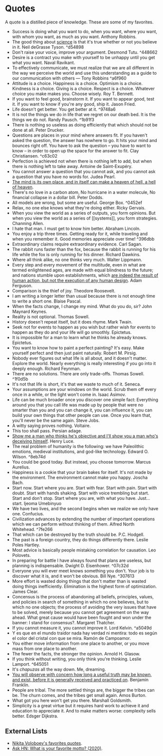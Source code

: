 # Quotes

A quote is a distilled piece of knowledge. These are some of my favorites.

- Success is doing what you want to do, when you want, where you want, with whom you want, as much as you want. Anthony Robbins.
- The good thing about [science](https://youtu.be/3MRHcYtZjFY) is that it's true whether or not you believe in it. Neil deGrasse Tyson. ^d54898
- Don't raise your voice, improve your argument. Desmond Tutu. ^448662
- Desire is a contract you make with yourself to be unhappy until you get what you want. Naval Ravikant.
- To effectively communicate, we must realize that we are all different in the way we perceive the world and use this understanding as a guide to our communication with others — Tony Robbins ^a6f960
- Attitude is a choice. Happiness is a choice. Optimism is a choice. Kindness is a choice. Giving is a choice. Respect is a choice. Whatever choice you make makes you. Choose wisely. Roy T. Bennett.
- If you want to feel good, brainstorm it. If you want to appear good, test it. If you want to know if you're any good, ship it. Jason Fried.
- Life doesn't get better. You get better at it. ^9748a6
- It is not the things we do in life that we regret on our death bed. It is the things we do not. Randy Pausch. ^1b91f3
- There is nothing so useless as doing efficiently that which should not be done at all. Peter Drucker.
- Questions are places in your mind where answers fit. If you haven't asked the question, the answer has nowhere to go. It hits your mind and bounces right off. You have to ask the question – you have to want to know – in order to open up the space for the answer to fit. Clay Christiansen. ^c63c02
- Perfection is achieved not when there is nothing left to add, but when there is nothing left to take away. Antoine de Saint-Exupéry.
- You cannot answer a question that you cannot ask, and you cannot ask a question that you have no words for. Judea Pearl.
- [The mind is its own place, and in itself can make a heaven of hell, a hell of heaven](https://youtu.be/RPicL1AWrs8?list=WL).
- There's no love in a carbon atom, No hurricane in a water molecule, No financial collapse in a dollar bill. Peter Dodds.
- All models are wrong, but some are useful. George Box. ^0452ef
- Relax, no one else knows what they're doing either. Ricky Gervais.
- When you view the world as a series of outputs, you form opinions. But when you view the world as a series of [[systems]], you form strategies. Channing Allen.
- I hate that man. I must get to know him better. Abraham Lincoln.
- You enjoy a trip three times. Getting ready for it, while traveling and when you remember it. Good memories appreciate over time! ^396dbb
- Extraordinary claims require extraordinary evidence. Carl Sagan.
- The rabbit runs faster than the fox, because the rabbit is running for his life while the fox is only running for his dinner. Richard Dawkins.
- Where all think alike, no one thinks very much. Walter Lippmann.
- Every step and every movement of the multitude, even in what are termed enlightened ages, are made with equal blindness to the future; and nations stumble upon establishments, which [are indeed the result of human action, but not the execution of any human design](https://en.wikipedia.org/wiki/Spontaneous_order). Adam Ferguson.
- Comparison is the thief of joy. Theodore Roosevelt.
- I am writing a longer letter than usual because there is not enough time to write a short one. Blaise Pascal.
- When the facts change, I change my mind. What do you do, sir? John Maynard Keynes.
- Reality is not optional. Thomas Sowell.
- History doesn't repeat itself, but it does rhyme. Mark Twain.
- Seek not for events to happen as you wish but rather wish for events to happen as they do and your life will go smoothly. Epictetus.
- It is impossible for a man to learn what he thinks he already knows. Epictetus.
- You want to know how to paint a perfect painting? It's easy. Make yourself perfect and then just paint naturally. Robert M. Pirsig.
- Nobody ever figures out what life is all about, and it doesn't matter. Explore the world. Nearly everything is really interesting if you go into it deeply enough. Richard Feynman.
- There are no solutions. There are only trade-offs. Thomas Sowell. ^1f0d5b
- It's not that life is short, it's that we waste to much of it. Seneca.
- Your assumptions are your windows on the world. Scrub them off every once in a while, or the light won't come in. Isaac Asimov.
- Life can be much broader once you discover one simple fact: Everything around you that you call life was made up by people that were no smarter than you and you can change it, you can influence it, you can build your own things that other people can use. Once you learn that, you'll never be the same again. Steve Jobs.
- A witty saying proves nothing. Voltaire.
- This too shall pass. Persian adage.
- [Show me a man who thinks he's objective and I'll show you a man who's deceiving himself](https://www.collaborativefund.com/blog/a-few-rules/). Henry Luce.
- The real problem of humanity is the following: we have Paleolithic emotions, medieval institutions, and god-like technology. Edward O. Wilson. ^8eb74d
- You could be good today. But instead, you choose tomorrow. Marcus Aurelius.
- Happiness is a cookie that your brain bakes for itself. It's not made by the environment. The environment cannot make you happy. Joscha Bach.
- Start now. Start where you are. Start with fear. Start with pain. Start with doubt. Start with hands shaking. Start with voice trembling but start. Start and don't stop. Start where you are, with what you have. Just... start. Ijeoma Umebinyuo
- We have two lives, and the second begins when we realize we only have one. Confucius.
- Civilization advances by extending the number of important operations which we can perform without thinking of them. Alfred North Whitehead. ^7fe266
- That which can be destroyed by the truth should be. P.C. Hodgell.
- The past is a foreign country, they do things differently there. Leslie Poles Hartley.
- Most advice is basically people mistaking correlation for causation. Leo Polovets.
- In preparing for battle I have always found that plans are useless, but planning is indispensable. Dwight D. Eisenhower. ^07c32d
- Everyone you will ever meet knows something you don't. Your job is to discover what it is, and it won't be obvious. Bill Nye. ^307613
- More effort is wasted doing things that don't matter than is wasted doing things inefficiently. Elimination is the highest form of optimization. James Clear.
- Concensus is the process of abandoning all beliefs, principles, values, and policies in search of something in which no one believes, but to which no one objects; the process of avoiding the very issues that have to be solved, merely because you cannot get agreement on the way ahead. What great cause would have been fought and won under the banner: I stand for consensus?. Margaret Thatcher.
- If you cannot measure it, you cannot improve it.  Lord Kelvin. ^a5049d
- Y es que en el mundo traidor nada hay verdad ni mentira: todo es según el color del cristal con que se mira. Ramón de Campoamor.
- You either move information from one place to another, or you move mass from one place to another.
- The fewer the facts, the stronger the opinion. Arnold H. Glasow.
- If you think without writing, you only think you're thinking. Leslie Lamport. ^645051
- It's _chapuzas_ all the way down. Me, dreaming.
- [You will observe with concern how long a useful truth may be known, and exist, before it is generally received and practiced on](https://www.youtube.com/watch?v=IV3dnLzthDA). Benjamin Franklin.
- People are tribal. The more settled things are, the bigger the tribes can be. The churn comes, and the tribes get small again. Amos Burton.
- What got you here won't get you there. Marshall Goldsmith.
- Simplicity is a great virtue but it requires hard work to achieve it and education to appreciate it. And to make matters worse: complexity sells better. Edsger Dijkstra.

## External Lists

- [Nikita Voloboev's favorites quotes](https://nikitavoloboev.xyz/likes/#quotes).
- [Ask HN: What is your favorite motto? (2020)](https://news.ycombinator.com/item?id=24436135).
